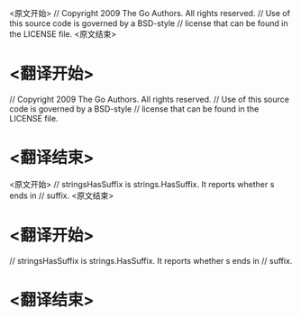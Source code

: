 
<原文开始>
// Copyright 2009 The Go Authors. All rights reserved.
// Use of this source code is governed by a BSD-style
// license that can be found in the LICENSE file.
<原文结束>

# <翻译开始>
// Copyright 2009 The Go Authors. All rights reserved.
// Use of this source code is governed by a BSD-style
// license that can be found in the LICENSE file.
# <翻译结束>


<原文开始>
// stringsHasSuffix is strings.HasSuffix. It reports whether s ends in
// suffix.
<原文结束>

# <翻译开始>
// stringsHasSuffix is strings.HasSuffix. It reports whether s ends in
// suffix.
# <翻译结束>

